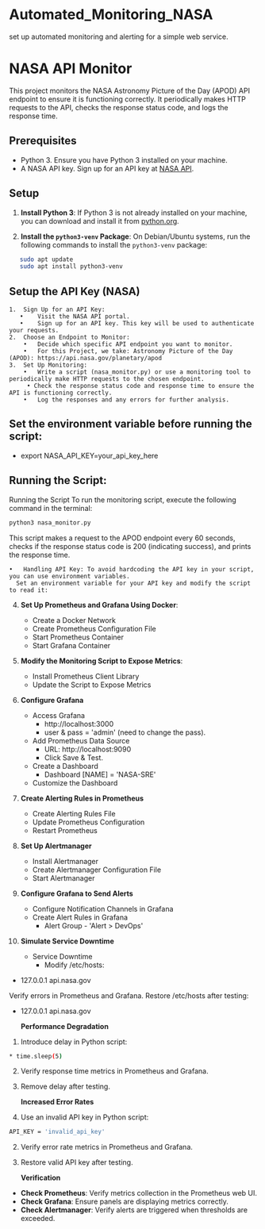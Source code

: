 # Automated_Monitoring_NASA
set up automated monitoring and alerting for a simple web service.

# NASA API Monitor

This project monitors the NASA Astronomy Picture of the Day (APOD) API endpoint to ensure it is functioning correctly. It periodically makes HTTP requests to the API, checks the response status code, and logs the response time.

## Prerequisites

- Python 3. Ensure you have Python 3 installed on your machine.
- A NASA API key. Sign up for an API key at [NASA API](https://api.nasa.gov/).

## Setup

1. **Install Python 3**:
   If Python 3 is not already installed on your machine, you can download and install it from [python.org](https://www.python.org/downloads/).

2. **Install the `python3-venv` Package**:
   On Debian/Ubuntu systems, run the following commands to install the `python3-venv` package:

```bash
   sudo apt update
   sudo apt install python3-venv
```

## Setup the API Key (NASA)

	1.	Sign Up for an API Key:
	   •	Visit the NASA API portal.
	   •	Sign up for an API key. This key will be used to authenticate your requests.
	2.	Choose an Endpoint to Monitor:
	    •	Decide which specific API endpoint you want to monitor.
	    •	For this Project, we take: Astronomy Picture of the Day (APOD): https://api.nasa.gov/planetary/apod
	3.	Set Up Monitoring:
	    •	Write a script (nasa_monitor.py) or use a monitoring tool to periodically make HTTP requests to the chosen endpoint.
     	 • Check the response status code and response time to ensure the API is functioning correctly.
	    •	Log the responses and any errors for further analysis.

## Set the environment variable before running the script:


  * export NASA_API_KEY=your_api_key_here

##  **Running the Script**:
   Running the Script
To run the monitoring script, execute the following command in the terminal:

```bash
python3 nasa_monitor.py
```

This script makes a request to the APOD endpoint every 60 seconds, checks if the response status code is 200 (indicating success), and prints the response time. 

	•	Handling API Key: To avoid hardcoding the API key in your script, you can use environment variables. 
      Set an environment variable for your API key and modify the script to read it:
     
4. **Set Up Prometheus and Grafana Using Docker**:
   * Create a Docker Network
   * Create Prometheus Configuration File
   * Start Prometheus Container
   * Start Grafana Container
  
5. **Modify the Monitoring Script to Expose Metrics**:
   * Install Prometheus Client Library
   * Update the Script to Expose Metrics

6. **Configure Grafana**
   * Access Grafana
        * http://localhost:3000
        * user & pass = 'admin' (need to change the pass).
   * Add Prometheus Data Source
        * URL: http://localhost:9090
        * Click Save & Test.
   * Create a Dashboard
        * Dashboard [NAME] = 'NASA-SRE'
   * Customize the Dashboard

7. **Create Alerting Rules in Prometheus**
   * Create Alerting Rules File
   * Update Prometheus Configuration
   * Restart Prometheus
  
8. **Set Up Alertmanager**
   * Install Alertmanager
   * Create Alertmanager Configuration File
   * Start Alertmanager

9. **Configure Grafana to Send Alerts**
    * Configure Notification Channels in Grafana
    * Create Alert Rules in Grafana
        * Alert Group - 'Alert > DevOps'
  
10. **Simulate Service Downtime**

     * Service Downtime
         * Modify /etc/hosts:

   * 127.0.0.1 api.nasa.gov


Verify errors in Prometheus and Grafana.
Restore /etc/hosts after testing:

   * 127.0.0.1 api.nasa.gov

     **Performance Degradation**
  1. Introduce delay in Python script:

```bash
* time.sleep(5)
``` 

  2. Verify response time metrics in Prometheus and Grafana.
  3. Remove delay after testing.
     
       **Increased Error Rates**
  1. Use an invalid API key in Python script:

```bash
API_KEY = 'invalid_api_key'
``` 
  2. Verify error rate metrics in Prometheus and Grafana.
  3. Restore valid API key after testing.

        **Verification**
 * **Check Prometheus**: Verify metrics collection in the Prometheus web UI.
 * **Check Grafana**: Ensure panels are displaying metrics correctly.
 * **Check Alertmanager**: Verify alerts are triggered when thresholds are exceeded.
   





